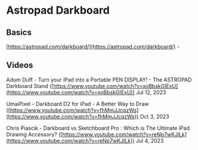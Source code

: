 # Astropad Darkboard

## Basics&#x20;

[https://astropad.com/darkboard/](https://astropad.com/darkboard/)  -&#x20;



## Videos

Adum Duff - Turn your iPad into a Portable PEN DISPLAY! - The ASTROPAD Darkboard Stand ([https://www.youtube.com/watch?v=xoBbskGIExU](https://www.youtube.com/watch?v=xoBbskGIExU)) Jul 12, 2023&#x20;

UmaiPixel - Darkboard D2 for iPad - A Better Way to Draw ([https://www.youtube.com/watch?v=fhMmJJcqzWs](https://www.youtube.com/watch?v=fhMmJJcqzWs)) Oct 3, 2023

Chris Piascik - Darkboard vs Sketchboard Pro : Which is The Ultimate iPad Drawing Accessory? ([https://www.youtube.com/watch?v=reNp7wKJlLk](https://www.youtube.com/watch?v=reNp7wKJlLk)) Jul 4, 2023
